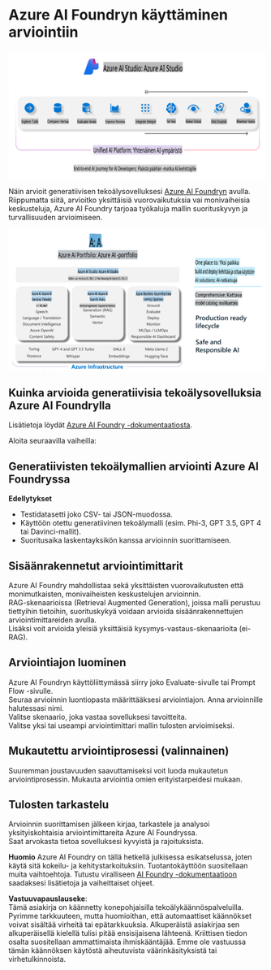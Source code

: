# **Azure AI Foundryn käyttäminen arviointiin**

![aistudo](../../../../../translated_images/AIFoundry.61da8c74bccc0241ce9a4cb53a170912245871de9235043afcb796ccbc076fdc.fi.png)

Näin arvioit generatiivisen tekoälysovelluksesi [Azure AI Foundryn](https://ai.azure.com?WT.mc_id=aiml-138114-kinfeylo) avulla. Riippumatta siitä, arvioitko yksittäisiä vuorovaikutuksia vai monivaiheisia keskusteluja, Azure AI Foundry tarjoaa työkaluja mallin suorituskyvyn ja turvallisuuden arvioimiseen.

![aistudo](../../../../../translated_images/AIPortfolio.5aaa2b25e9157624a4542fe041d66a96a1c1ec6007e4e5aadd926c6ec8ce18b3.fi.png)

## Kuinka arvioida generatiivisia tekoälysovelluksia Azure AI Foundrylla
Lisätietoja löydät [Azure AI Foundry -dokumentaatiosta](https://learn.microsoft.com/azure/ai-studio/how-to/evaluate-generative-ai-app?WT.mc_id=aiml-138114-kinfeylo).

Aloita seuraavilla vaiheilla:

## Generatiivisten tekoälymallien arviointi Azure AI Foundryssa

**Edellytykset**

- Testidatasetti joko CSV- tai JSON-muodossa.
- Käyttöön otettu generatiivinen tekoälymalli (esim. Phi-3, GPT 3.5, GPT 4 tai Davinci-mallit).
- Suoritusaika laskentayksikön kanssa arvioinnin suorittamiseen.

## Sisäänrakennetut arviointimittarit

Azure AI Foundry mahdollistaa sekä yksittäisten vuorovaikutusten että monimutkaisten, monivaiheisten keskustelujen arvioinnin.  
RAG-skenaarioissa (Retrieval Augmented Generation), joissa malli perustuu tiettyihin tietoihin, suorituskykyä voidaan arvioida sisäänrakennettujen arviointimittareiden avulla.  
Lisäksi voit arvioida yleisiä yksittäisiä kysymys-vastaus-skenaarioita (ei-RAG).

## Arviointiajon luominen

Azure AI Foundryn käyttöliittymässä siirry joko Evaluate-sivulle tai Prompt Flow -sivulle.  
Seuraa arvioinnin luontiopasta määrittääksesi arviointiajon. Anna arvioinnille halutessasi nimi.  
Valitse skenaario, joka vastaa sovelluksesi tavoitteita.  
Valitse yksi tai useampi arviointimittari mallin tulosten arvioimiseksi.

## Mukautettu arviointiprosessi (valinnainen)

Suuremman joustavuuden saavuttamiseksi voit luoda mukautetun arviointiprosessin. Mukauta arviointia omien erityistarpeidesi mukaan.

## Tulosten tarkastelu

Arvioinnin suorittamisen jälkeen kirjaa, tarkastele ja analysoi yksityiskohtaisia arviointimittareita Azure AI Foundryssa.  
Saat arvokasta tietoa sovelluksesi kyvyistä ja rajoituksista.

**Huomio** Azure AI Foundry on tällä hetkellä julkisessa esikatselussa, joten käytä sitä kokeilu- ja kehitystarkoituksiin. Tuotantokäyttöön suositellaan muita vaihtoehtoja. Tutustu viralliseen [AI Foundry -dokumentaatioon](https://learn.microsoft.com/azure/ai-studio/?WT.mc_id=aiml-138114-kinfeylo) saadaksesi lisätietoja ja vaiheittaiset ohjeet.

**Vastuuvapauslauseke**:  
Tämä asiakirja on käännetty konepohjaisilla tekoälykäännöspalveluilla. Pyrimme tarkkuuteen, mutta huomioithan, että automaattiset käännökset voivat sisältää virheitä tai epätarkkuuksia. Alkuperäistä asiakirjaa sen alkuperäisellä kielellä tulisi pitää ensisijaisena lähteenä. Kriittisen tiedon osalta suositellaan ammattimaista ihmiskääntäjää. Emme ole vastuussa tämän käännöksen käytöstä aiheutuvista väärinkäsityksistä tai virhetulkinnoista.